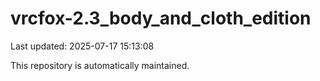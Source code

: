 # vrcfox-2.3_body_and_cloth_edition

Last updated: 2025-07-17 15:13:08

This repository is automatically maintained.
